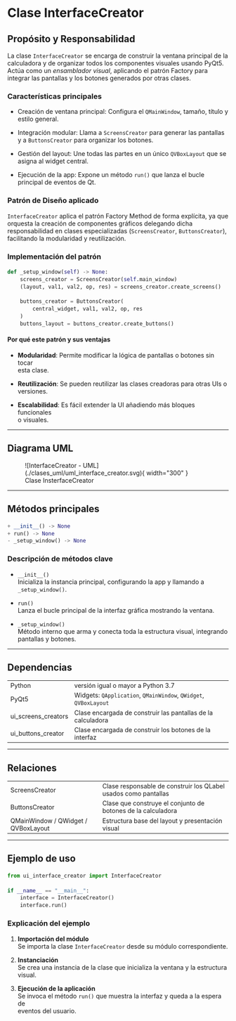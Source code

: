 # Clase **InterfaceCreator**

## Propósito y Responsabilidad

La clase `InterfaceCreator` se encarga de construir la ventana principal de la
calculadora y de organizar todos los componentes visuales usando PyQt5. Actúa
como un *ensamblador visual*, aplicando el patrón Factory para integrar las
pantallas y los botones generados por otras clases.

### Características principales

- Creación de ventana principal: Configura el `QMainWindow`, tamaño, título y
  estilo general.

- Integración modular: Llama a `ScreensCreator` para generar las pantallas y a
  `ButtonsCreator` para organizar los botones.

- Gestión del layout: Une todas las partes en un único `QVBoxLayout` que se
  asigna al widget central.

- Ejecución de la app: Expone un método `run()` que lanza el bucle principal de
  eventos de Qt.

### Patrón de Diseño aplicado

`InterfaceCreator` aplica el patrón Factory Method de forma explícita, ya que
orquesta la creación de componentes gráficos delegando dicha responsabilidad en
clases especializadas (`ScreensCreator`, `ButtonsCreator`), facilitando la
modularidad y reutilización.

### Implementación del patrón
```python
def _setup_window(self) -> None:
    screens_creator = ScreensCreator(self.main_window)
    (layout, val1, val2, op, res) = screens_creator.create_screens()

    buttons_creator = ButtonsCreator(
        central_widget, val1, val2, op, res
    )
    buttons_layout = buttons_creator.create_buttons()
```

#### Por qué este patrón y sus ventajas

- **Modularidad**: Permite modificar la lógica de pantallas o botones sin tocar  
    esta clase.
    
- **Reutilización**: Se pueden reutilizar las clases creadoras para otras UIs o  
    versiones.
    
- **Escalabilidad**: Es fácil extender la UI añadiendo más bloques funcionales  
    o visuales.
    

---

## Diagrama UML

<figure markdown="span">
  ![InterfaceCreator - UML](./clases_uml/uml_interface_creator.svg){ width="300" }
  <figcaption>Clase InsterfaceCreator</figcaption>
</figure>


---

## Métodos principales

```python
+ __init__() -> None
+ run() -> None
- _setup_window() -> None
```

### Descripción de métodos clave

- `__init__()`  
    Inicializa la instancia principal, configurando la app y llamando a  
    `_setup_window()`.
    
- `run()`  
    Lanza el bucle principal de la interfaz gráfica mostrando la ventana.
    
- `_setup_window()`  
    Método interno que arma y conecta toda la estructura visual, integrando  
    pantallas y botones.

---

## Dependencias

|                     |                                                                  |
| ------------------- | ---------------------------------------------------------------- |
| Python              | versión igual o mayor a Python 3.7                               |
| PyQt5               | Widgets: `QApplication`, `QMainWindow`, `QWidget`, `QVBoxLayout` |
| ui_screens_creators | Clase encargada de construir las pantallas de la calculadora     |
| ui_buttons_creator  | Clase encargada de construir los botones de la interfaz          |

---

## Relaciones

|                                     |                                                                 |
| ----------------------------------- | --------------------------------------------------------------- |
| ScreensCreator                      | Clase responsable de construir los QLabel usados como pantallas |
| ButtonsCreator                      | Clase que construye el conjunto de botones de la calculadora    |
| QMainWindow / QWidget / QVBoxLayout | Estructura base del layout y presentación visual                |

---

## Ejemplo de uso

```python
from ui_interface_creator import InterfaceCreator

if __name__ == "__main__":
    interface = InterfaceCreator()
    interface.run()
```

### Explicación del ejemplo

1. **Importación del módulo**  
    Se importa la clase `InterfaceCreator` desde su módulo correspondiente.
    
2. **Instanciación**  
    Se crea una instancia de la clase que inicializa la ventana y la estructura  
    visual.
    
3. **Ejecución de la aplicación**  
    Se invoca el método `run()` que muestra la interfaz y queda a la espera de  
    eventos del usuario.
